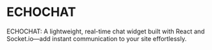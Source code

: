 # ECHOCHAT
ECHOCHAT: A lightweight, real-time chat widget built with React and Socket.io—add instant communication to your site effortlessly.
